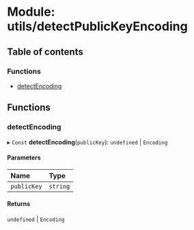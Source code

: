 # Module: utils/detectPublicKeyEncoding

## Table of contents

### Functions

- [detectEncoding](utils_detectPublicKeyEncoding.md#detectencoding)

## Functions

### detectEncoding

▸ `Const` **detectEncoding**(`publicKey`): `undefined` \| `Encoding`

#### Parameters

| Name | Type |
| :------ | :------ |
| `publicKey` | `string` |

#### Returns

`undefined` \| `Encoding`
